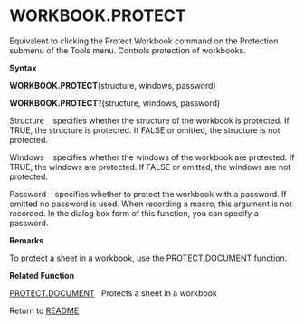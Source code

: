 # WORKBOOK.PROTECT

Equivalent to clicking the Protect Workbook command on the Protection
submenu of the Tools menu. Controls protection of workbooks.

**Syntax**

**WORKBOOK.PROTECT**(structure, windows, password)

**WORKBOOK.PROTECT**?(structure, windows, password)

Structure&nbsp;&nbsp;&nbsp;&nbsp;specifies whether the structure of the
workbook is protected. If TRUE, the structure is protected. If FALSE or
omitted, the structure is not protected.

Windows&nbsp;&nbsp;&nbsp;&nbsp;specifies whether the windows of the
workbook are protected. If TRUE, the windows are protected. If FALSE or
omitted, the windows are not protected.

Password&nbsp;&nbsp;&nbsp;&nbsp;specifies whether to protect the
workbook with a password. If omitted no password is used. When recording
a macro, this argument is not recorded. In the dialog box form of this
function, you can specify a password.

**Remarks**

To protect a sheet in a workbook, use the PROTECT.DOCUMENT function.

**Related Function**

[PROTECT.DOCUMENT](PROTECT.DOCUMENT.md)&nbsp;&nbsp;&nbsp;Protects a sheet in a workbook



Return to [README](README.md)

